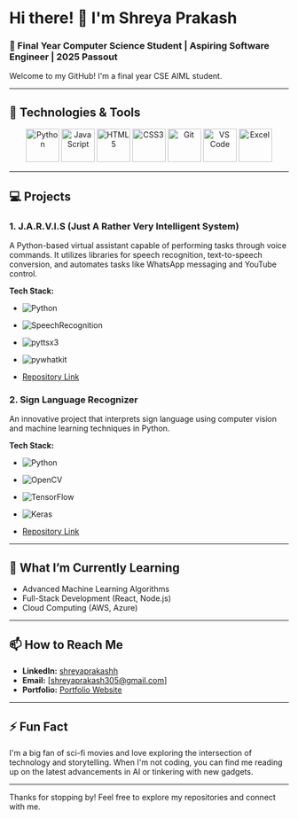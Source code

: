 # Hi there! 👋 I'm Shreya Prakash

### 🚀 Final Year Computer Science Student | Aspiring Software Engineer | 2025 Passout

Welcome to my GitHub! I'm a final year CSE AIML student.

---

## 🔧 Technologies & Tools

<p align="center">
  <img src="https://img.icons8.com/color/48/000000/python--v1.png" alt="Python" height="60"/>
  <img src="https://img.icons8.com/color/48/000000/javascript--v1.png" alt="JavaScript" height="60"/>
  <img src="https://img.icons8.com/color/48/000000/html-5--v1.png" alt="HTML5" height="60"/>
  <img src="https://img.icons8.com/color/48/000000/css3.png" alt="CSS3" height="60"/>
  <img src="https://img.icons8.com/color/48/000000/git.png" alt="Git" height="60"/>
  <img src="https://img.icons8.com/color/48/000000/visual-studio-code-2019.png" alt="VS Code" height="60"/>
  <img src="https://img.icons8.com/color/48/000000/microsoft-excel-2019--v1.png" alt="Excel" height="60"/>
</p>

---

## 💻 Projects

### 1. J.A.R.V.I.S (Just A Rather Very Intelligent System)
A Python-based virtual assistant capable of performing tasks through voice commands. It utilizes libraries for speech recognition, text-to-speech conversion, and automates tasks like WhatsApp messaging and YouTube control.

**Tech Stack:**
- ![Python](https://img.shields.io/badge/-Python-3776AB?style=flat-square&logo=python&logoColor=white)
- ![SpeechRecognition](https://img.shields.io/badge/-SpeechRecognition-3776AB?style=flat-square&logo=python&logoColor=white)
- ![pyttsx3](https://img.shields.io/badge/-pyttsx3-3776AB?style=flat-square&logo=python&logoColor=white)
- ![pywhatkit](https://img.shields.io/badge/-pywhatkit-3776AB?style=flat-square&logo=python&logoColor=white)

- [Repository Link](https://github.com/shreyaprakashh/JARVIS)

### 2. Sign Language Recognizer
An innovative project that interprets sign language using computer vision and machine learning techniques in Python.

**Tech Stack:**
- ![Python](https://img.shields.io/badge/-Python-3776AB?style=flat-square&logo=python&logoColor=white)
- ![OpenCV](https://img.shields.io/badge/-OpenCV-5C3EE8?style=flat-square&logo=opencv&logoColor=white)
- ![TensorFlow](https://img.shields.io/badge/-TensorFlow-FF6F00?style=flat-square&logo=tensorflow&logoColor=white)
- ![Keras](https://img.shields.io/badge/-Keras-D00000?style=flat-square&logo=keras&logoColor=white)

- [Repository Link](https://github.com/shreyaprakashh/Sign-Language-Recognizer)

---

## 🌱 What I’m Currently Learning

- Advanced Machine Learning Algorithms
- Full-Stack Development (React, Node.js)
- Cloud Computing (AWS, Azure)

---

## 📫 How to Reach Me

- **LinkedIn:** [shreyaprakashh](https://www.linkedin.com/in/shreyaprakashh/)
- **Email:** [shreyaprakash305@gmail.com]
- **Portfolio:** [Portfolio Website](#)

---

## ⚡ Fun Fact

I'm a big fan of sci-fi movies and love exploring the intersection of technology and storytelling. When I'm not coding, you can find me reading up on the latest advancements in AI or tinkering with new gadgets.

---

Thanks for stopping by! Feel free to explore my repositories and connect with me.
